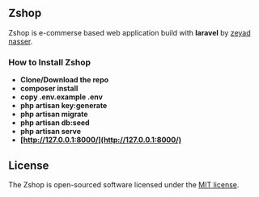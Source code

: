 
## Zshop 

Zshop is e-commerse based web application build with **laravel** by [zeyad nasser](https://github.com/tauseedzaman).
### How to Install Zshop 

- **Clone/Download the repo**
- **composer install**
- **copy .env.example .env**
- **php artisan key:generate**
- **php artisan migrate**
- **php artisan db:seed**
- **php artisan serve**
- **[http://127.0.0.1:8000/](http://127.0.0.1:8000/)**


## License

The Zshop is open-sourced software licensed under the [MIT license](https://opensource.org/licenses/MIT).

